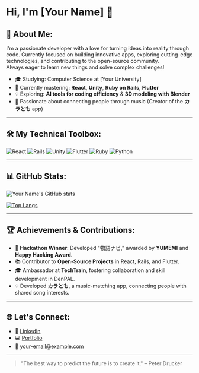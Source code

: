 # Hi, I'm [Your Name] 👋

## 🚀 About Me:
I'm a passionate developer with a love for turning ideas into reality through code. Currently focused on building innovative apps, exploring cutting-edge technologies, and contributing to the open-source community.  
Always eager to learn new things and solve complex challenges!

- 🎓 Studying: Computer Science at [Your University]
- 🌱 Currently mastering: **React**, **Unity**, **Ruby on Rails**, **Flutter**
- 💡 Exploring: **AI tools for coding efficiency** & **3D modeling with Blender**
- 🎤 Passionate about connecting people through music (Creator of the **カラとも** app)

---

## 🛠️ My Technical Toolbox:
![React](https://img.shields.io/badge/-React-61DAFB?style=flat&logo=react&logoColor=black)
![Rails](https://img.shields.io/badge/-Rails-CC0000?style=flat&logo=ruby-on-rails&logoColor=white)
![Unity](https://img.shields.io/badge/-Unity-000000?style=flat&logo=unity&logoColor=white)
![Flutter](https://img.shields.io/badge/-Flutter-02569B?style=flat&logo=flutter&logoColor=white)
![Ruby](https://img.shields.io/badge/-Ruby-CC342D?style=flat&logo=ruby&logoColor=white)
![Python](https://img.shields.io/badge/-Python-3776AB?style=flat&logo=python&logoColor=white)

---

## 📊 GitHub Stats:
![Your Name's GitHub stats](https://github-readme-stats.vercel.app/api?username=your-username&show_icons=true&theme=radical)

[![Top Langs](https://github-readme-stats.vercel.app/api/top-langs/?username=your-username&layout=compact)](https://github.com/anuraghazra/github-readme-stats)

---

## 🏆 Achievements & Contributions:
- 🏅 **Hackathon Winner**: Developed "物語ナビ," awarded by **YUMEMI** and **Happy Hacking Award**.
- 📚 Contributor to **Open-Source Projects** in React, Rails, and Flutter.
- 🎓 Ambassador at **TechTrain**, fostering collaboration and skill development in DenPAL.
- 💡 Developed **カラとも**, a music-matching app, connecting people with shared song interests.

---

## 🌐 Let's Connect:
- 💼 [LinkedIn](https://www.linkedin.com/in/your-profile)
- 💻 [Portfolio](https://your-portfolio-site.com)
- 📧 [your-email@example.com](mailto:your-email@example.com)

---

> "The best way to predict the future is to create it." – Peter Drucker
